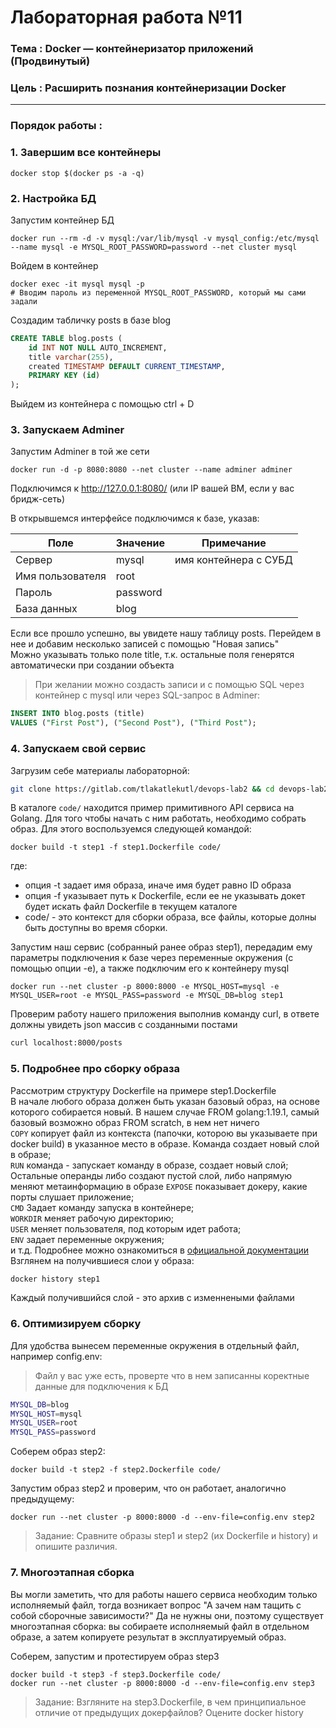 # Лабораторная работа №11
### Тема : Docker — контейнеризатор приложений (Продвинутый)
### Цель : Расширить познания контейнеризации Docker
---
### Порядок работы :

### 1. Завершим все контейнеры

```docker
docker stop $(docker ps -a -q)
```

### 2. Настройка БД

Запустим контейнер БД

```docker
docker run --rm -d -v mysql:/var/lib/mysql -v mysql_config:/etc/mysql --name mysql -e MYSQL_ROOT_PASSWORD=password --net cluster mysql
```

Войдем в контейнер

```docker
docker exec -it mysql mysql -p
# Вводим пароль из переменной MYSQL_ROOT_PASSWORD, который мы сами задали
```

Создадим табличку posts в базе blog

```sql
CREATE TABLE blog.posts (
    id INT NOT NULL AUTO_INCREMENT,
    title varchar(255),
    created TIMESTAMP DEFAULT CURRENT_TIMESTAMP,
    PRIMARY KEY (id)
);
```

Выйдем из контейнера с помощью ctrl + D

### 3. Запускаем Adminer

Запустим Adminer в той же сети

```docker
docker run -d -p 8080:8080 --net cluster --name adminer adminer
```

Подключимся к http://127.0.0.1:8080/ (или IP вашей ВМ, если у вас бридж-сеть)

В открывшемся интерфейсе подключимся к базе, указав:

| Поле             | Значение | Примечание            |
| ---------------- | -------- | --------------------- |
| Сервер           | mysql    | имя контейнера с СУБД |
| Имя пользователя | root     |                       |
| Пароль           | password |                       |
| База данных      | blog     |                       |

Если все прошло успешно, вы увидете нашу таблицу posts. Перейдем в нее и добавим несколько записей с помощью "Новая запись"  
Можно указывать только поле title, т.к. остальные поля генерятся автоматически при создании объекта  
> При желании можно создасть записи и с помощью SQL через контейнер с mysql или через SQL-запрос в Adminer:

```sql
INSERT INTO blog.posts (title)
VALUES ("First Post"), ("Second Post"), ("Third Post");
```

### 4. Запускаем свой сервис

Загрузим себе материалы лабораторной:

```sh
git clone https://gitlab.com/tlakatlekutl/devops-lab2 && cd devops-lab2
```

В каталоге `code/` находится пример примитивного API сервиса на Golang. Для того чтобы начать с ним работать, необходимо собрать образ. Для этого воспользуемся следующей командой:

```docker
docker build -t step1 -f step1.Dockerfile code/
```

где:
- опция -t задает имя образа, иначе имя будет равно ID образа
- опция -f указывает путь к Dockerfile, если ее не указывать докет будет искать файл Dockerfile в текущем каталоге
- code/ - это контекст для сборки образа, все файлы, которые долны быть доступны во время сборки.

Запустим наш сервис (собранный ранее образ step1), передадим ему параметры подключения к базе через переменные окружения (с помощью опции -e), а также подключим его к контейнеру mysql

```docker
docker run --net cluster -p 8000:8000 -e MYSQL_HOST=mysql -e MYSQL_USER=root -e MYSQL_PASS=password -e MYSQL_DB=blog step1
```

Проверим работу нашего приложения выполнив команду curl, в ответе должны увидеть json массив с созданными постами

```sh
curl localhost:8000/posts
```

### 5. Подробнее про сборку образа

Рассмотрим структуру Dockerfile на примере step1.Dockerfile  
В начале любого образа должен быть указан базовый образ, на основе которого собирается новый. В нашем случае FROM golang:1.19.1, самый базовый возможно образ FROM scratch, в нем нет ничего  
`COPY` копирует файл из контекста (папочки, которою вы указываете при docker build) в указанное место в образе. Команда создает новый слой в образе;  
`RUN` команда - запускает команду в образе, создает новый слой;  
Остальные операнды либо создают пустой слой, либо напрямую меняют метаинформацию в образе
`EXPOSE` показывает докеру, какие порты слушает приложение;  
`CMD` Задает команду запуска в контейнере;  
`WORKDIR` меняет рабочую директорию;  
`USER` меняет пользователя, под которым идет работа;  
`ENV` задает переменные окружения;  
и т.д. Подробнее можно ознакомиться в <a href="https://docs.docker.com/engine/reference/builder/"> официальной документации </a>  
Взглянем на получившиеся слои у образа:

```sh
docker history step1
```

Каждый получившийся слой - это архив с изменнеными файлами

### 6. Оптимизируем сборку

Для удобства вынесем переменные окружения в отдельный файл, например config.env:  
> Файл у вас уже есть, проверте что в нем записанны коректные данные для подключения к БД

```sh
MYSQL_DB=blog
MYSQL_HOST=mysql
MYSQL_USER=root
MYSQL_PASS=password
```

Соберем образ step2:

```docker
docker build -t step2 -f step2.Dockerfile code/
```

Запустим образ step2 и проверим, что он работает, аналогично предыдущему:

```docker
docker run --net cluster -p 8000:8000 -d --env-file=config.env step2
```

> Задание: Сравните образы step1 и step2 (их Dockerfile и history) и опишите различия.

### 7. Многоэтапная сборка

Вы могли заметить, что для работы нашего сервиса необходим только исполняемый файл, тогда возникает вопрос "А зачем нам тащить с собой сборочные зависимости?" Да не нужны они, поэтому существует многоэтапная сборка: вы собираете исполняемый файл в отдельном образе, а затем копируете результат в эксплуатируемый образ.

Соберем, запустим и протестируем образ step3

```docker
docker build -t step3 -f step3.Dockerfile code/
docker run --net cluster -p 8000:8000 -d --env-file=config.env step3
```

> Задание: Взгляните на step3.Dockerfile, в чем принципиальное отличие от предыдущих докерфайлов? Оцените docker history